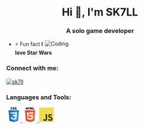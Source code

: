 <h1 align="center">Hi 👋, I'm SK7LL</h1>
<h3 align="center">A solo game developer</h3>
<img align="right" alt="Coding" width="400" src="https://66.media.tumblr.com/57fac5ed73ee1d52eec0f630dd3cfcd1/tumblr_mktp5v0B2Z1rfjowdo1_500.gif">

- ⚡ Fun fact **I love Star Wars**

<h3 align="left">Connect with me:</h3>
<p align="left">
<a href="https://www.youtube.com/c/sk7ll" target="blank"><img align="center" src="https://raw.githubusercontent.com/rahuldkjain/github-profile-readme-generator/master/src/images/icons/Social/youtube.svg" alt="sk7ll" height="30" width="40" /></a>
</p>

<h3 align="left">Languages and Tools:</h3>
<p align="left"> <a href="https://www.w3schools.com/css/" target="_blank" rel="noreferrer"> <img src="https://raw.githubusercontent.com/devicons/devicon/master/icons/css3/css3-original-wordmark.svg" alt="css3" width="40" height="40"/> </a> <a href="https://www.w3.org/html/" target="_blank" rel="noreferrer"> <img src="https://raw.githubusercontent.com/devicons/devicon/master/icons/html5/html5-original-wordmark.svg" alt="html5" width="40" height="40"/> </a> <a href="https://developer.mozilla.org/en-US/docs/Web/JavaScript" target="_blank" rel="noreferrer"> <img src="https://raw.githubusercontent.com/devicons/devicon/master/icons/javascript/javascript-original.svg" alt="javascript" width="40" height="40"/> </a> </p>
